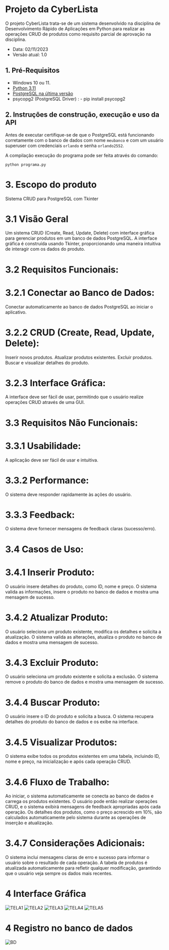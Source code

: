 # Projeto da CyberLista

O projeto CyberLista trata-se de um sistema desenvolvido na disciplina de Desenvolvimento Rápido de Aplicações em Python para realizar as operações CRUD de produtos como requisito parcial de aprovação na disciplina. 

* Data: 02/11/2023
* Versão atual: 1.0

## 1. Pré-Requisitos

* Windows 10 ou 11.
* [Python 3.11](https://www.python.org/downloads/release/python-3110/)
* [PostgreSQL na última versão](https://www.postgresql.org/download/)
* psycopg2 (PostgreSQL Driver) : - pip install psycopg2

## 2. Instruções de construção, execução e uso da API

Antes de executar certifique-se de que o PostgreSQL está funcionando corretamente com o banco de dados com nome `meubanco` e com um usuário superuser com credenciais `orlando` e senha `orlando2552`.

A compilação execução do programa pode ser feita através do comando:

```
python programa.py
```

# 3. Escopo do produto

Sistema CRUD para PostgreSQL com Tkinter

# 3.1 Visão Geral
Um sistema CRUD (Create, Read, Update, Delete) com interface gráfica para gerenciar produtos em um banco de dados PostgreSQL. A interface gráfica é construída usando Tkinter, proporcionando uma maneira intuitiva de interagir com os dados do produto.

# 3.2 Requisitos Funcionais:

# 3.2.1 Conectar ao Banco de Dados:

Conectar automaticamente ao banco de dados PostgreSQL ao iniciar o aplicativo.

# 3.2.2 CRUD (Create, Read, Update, Delete):

Inserir novos produtos.
Atualizar produtos existentes.
Excluir produtos.
Buscar e visualizar detalhes do produto.

# 3.2.3 Interface Gráfica:

A interface deve ser fácil de usar, permitindo que o usuário realize operações CRUD através de uma GUI.

# 3.3 Requisitos Não Funcionais:

# 3.3.1 Usabilidade:

A aplicação deve ser fácil de usar e intuitiva.

# 3.3.2 Performance:

O sistema deve responder rapidamente às ações do usuário.

# 3.3.3 Feedback:

O sistema deve fornecer mensagens de feedback claras (sucesso/erro).

# 3.4 Casos de Uso:

# 3.4.1 Inserir Produto:

O usuário insere detalhes do produto, como ID, nome e preço.
O sistema valida as informações, insere o produto no banco de dados e mostra uma mensagem de sucesso.

# 3.4.2 Atualizar Produto:

O usuário seleciona um produto existente, modifica os detalhes e solicita a atualização.
O sistema valida as alterações, atualiza o produto no banco de dados e mostra uma mensagem de sucesso.

# 3.4.3 Excluir Produto:

O usuário seleciona um produto existente e solicita a exclusão.
O sistema remove o produto do banco de dados e mostra uma mensagem de sucesso.

# 3.4.4 Buscar Produto:

O usuário insere o ID do produto e solicita a busca.
O sistema recupera detalhes do produto do banco de dados e os exibe na interface.

# 3.4.5 Visualizar Produtos:

O sistema exibe todos os produtos existentes em uma tabela, incluindo ID, nome e preço, na inicialização e após cada operação CRUD.

# 3.4.6 Fluxo de Trabalho:

Ao iniciar, o sistema automaticamente se conecta ao banco de dados e carrega os produtos existentes.
O usuário pode então realizar operações CRUD, e o sistema exibirá mensagens de feedback apropriadas após cada operação.
Os detalhes dos produtos, como o preço acrescido em 10%, são calculados automaticamente pelo sistema durante as operações de inserção e atualização.

# 3.4.7 Considerações Adicionais:
O sistema inclui mensagens claras de erro e sucesso para informar o usuário sobre o resultado de cada operação.
A tabela de produtos é atualizada automaticamente para refletir qualquer modificação, garantindo que o usuário veja sempre os dados mais recentes.

# 4 Interface Gráfica

![TELA1](https://github.com/orlandoroxo/produtos-crud/blob/main/assets/tela1.png)
![TELA2](https://github.com/orlandoroxo/produtos-crud/blob/main/assets/tela2.png)
![TELA3](https://github.com/orlandoroxo/produtos-crud/blob/main/assets/tela3.png)
![TELA4](https://github.com/orlandoroxo/produtos-crud/blob/main/assets/tela4.png)
![TELA5](https://github.com/orlandoroxo/produtos-crud/blob/main/assets/tela5.png)

# 4 Registro no banco de dados

![BD](https://github.com/orlandoroxo/produtos-crud/blob/main/assets/bd.png)

